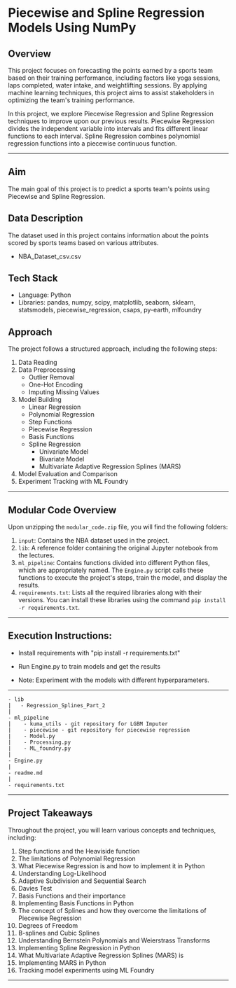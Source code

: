 # Piecewise and Spline Regression Models Using NumPy

## Overview
This project focuses on forecasting the points earned by a sports team based on their training performance, including factors like yoga sessions, laps completed, water intake, and weightlifting sessions. By applying machine learning techniques, this project aims to assist stakeholders in optimizing the team's training performance.

In this project, we explore Piecewise Regression and Spline Regression techniques to improve upon our previous results. Piecewise Regression divides the independent variable into intervals and fits different linear functions to each interval. Spline Regression combines polynomial regression functions into a piecewise continuous function.


---

## Aim
The main goal of this project is to predict a sports team's points using Piecewise and Spline Regression.

## Data Description
The dataset used in this project contains information about the points scored by sports teams based on various attributes.
 - NBA_Dataset_csv.csv

## Tech Stack
- Language: Python
- Libraries: pandas, numpy, scipy, matplotlib, seaborn, sklearn, statsmodels, piecewise_regression, csaps, py-earth, mlfoundry

## Approach
The project follows a structured approach, including the following steps:
1. Data Reading
2. Data Preprocessing
   - Outlier Removal
   - One-Hot Encoding
   - Imputing Missing Values
3. Model Building
   - Linear Regression
   - Polynomial Regression
   - Step Functions
   - Piecewise Regression
   - Basis Functions
   - Spline Regression
     - Univariate Model
     - Bivariate Model
     - Multivariate Adaptive Regression Splines (MARS)
4. Model Evaluation and Comparison
5. Experiment Tracking with ML Foundry

---

## Modular Code Overview
Upon unzipping the `modular_code.zip` file, you will find the following folders:
1. `input`: Contains the NBA dataset used in the project.
2. `lib`: A reference folder containing the original Jupyter notebook from the lectures.
3. `ml_pipeline`: Contains functions divided into different Python files, which are appropriately named. The `Engine.py` script calls these functions to execute the project's steps, train the model, and display the results.
4. `requirements.txt`: Lists all the required libraries along with their versions. You can install these libraries using the command `pip install -r requirements.txt`.

---

## Execution Instructions:
* Install requirements with "pip install -r requirements.txt"
* Run Engine.py to train models and get the results

* Note: Experiment with the models with different hyperparameters.

---
```
- lib
|   - Regression_Splines_Part_2
|
- ml_pipeline
|    - kuma_utils - git repository for LGBM Imputer
|    - piecewise - git repository for piecewise regression
|    - Model.py
|    - Processing.py
|    - ML_foundry.py
|
- Engine.py
|
- readme.md
|
- requirements.txt
```
---

## Project Takeaways
Throughout the project, you will learn various concepts and techniques, including:
1. Step functions and the Heaviside function
2. The limitations of Polynomial Regression
3. What Piecewise Regression is and how to implement it in Python
4. Understanding Log-Likelihood
5. Adaptive Subdivision and Sequential Search
6. Davies Test
7. Basis Functions and their importance
8. Implementing Basis Functions in Python
9. The concept of Splines and how they overcome the limitations of Piecewise Regression
10. Degrees of Freedom
11. B-splines and Cubic Splines
12. Understanding Bernstein Polynomials and Weierstrass Transforms
13. Implementing Spline Regression in Python
14. What Multivariate Adaptive Regression Splines (MARS) is
15. Implementing MARS in Python
16. Tracking model experiments using ML Foundry


---












